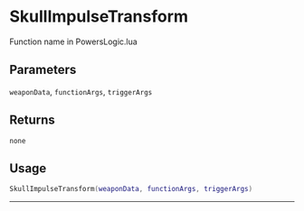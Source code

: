 # SkullImpulseTransform
Function name in PowersLogic.lua
## Parameters
`weaponData`, `functionArgs`, `triggerArgs`
## Returns
`none`
## Usage
```lua
SkullImpulseTransform(weaponData, functionArgs, triggerArgs)
```
---
